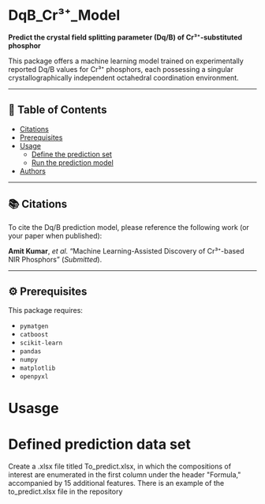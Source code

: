 # DqB_Cr³⁺_Model  
**Predict the crystal field splitting parameter (Dq/B) of Cr³⁺-substituted phosphor**

This package offers a machine learning model trained on experimentally reported Dq/B values for Cr³⁺ phosphors, each possessing a singular crystallographically independent octahedral coordination environment. 

---

## 📑 Table of Contents
- [Citations](#citations)  
- [Prerequisites](#prerequisites)  
- [Usage](#usage)  
  - [Define the prediction set](#define-the-prediction-set)  
  - [Run the prediction model](#run-the-prediction-model)  
- [Authors](#authors)  

---

## 📚 Citations  
To cite the Dq/B prediction model, please reference the following work (or your paper when published):

**Amit Kumar**, *et al.* “Machine Learning-Assisted Discovery of Cr³⁺-based NIR Phosphors” (*Submitted*).  

---

## ⚙️ Prerequisites  

This package requires:

- `pymatgen`  
- `catboost`  
- `scikit-learn`  
- `pandas`  
- `numpy`  
- `matplotlib`  
- `openpyxl`  

# Usasge  
# Defined prediction data set
Create a .xlsx file titled To_predict.xlsx, in which the compositions of interest are enumerated in the first column under the header "Formula," accompanied by 15 additional features.
 There is an example of the to_predict.xlsx file in the repository
